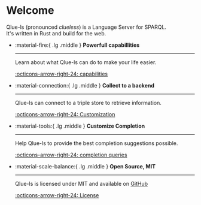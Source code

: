 # Welcome

Qlue-ls (pronounced *clueless*) is a Language Server for SPARQL.  
It's written in Rust and build for the web.

<div class="grid cards" markdown>

-   :material-fire:{ .lg .middle } __Powerfull capabillities__

    ---

    Learn about what Qlue-ls can do to make your life easier.

    [:octicons-arrow-right-24: capabilities](/03_capabilities)

-   :material-connection:{ .lg .middle } __Collect to a backend__

    ---

    Qlue-ls can connect to a triple store to retrieve information.

    [:octicons-arrow-right-24: Customization](#)

-   :material-tools:{ .lg .middle } __Customize Completion__

    ---

    Help Qlue-ls to provide  the best completion suggestions possible.

    [:octicons-arrow-right-24: completion queries](/06_completion_queries)

-   :material-scale-balance:{ .lg .middle } __Open Source, MIT__

    ---

    Qlue-ls is licensed under MIT and available on [GitHub](https://github.com/IoannisNezis/Qlue-ls)

    [:octicons-arrow-right-24: License](https://github.com/IoannisNezis/Qlue-ls/blob/main/LICENSE)

</div>


